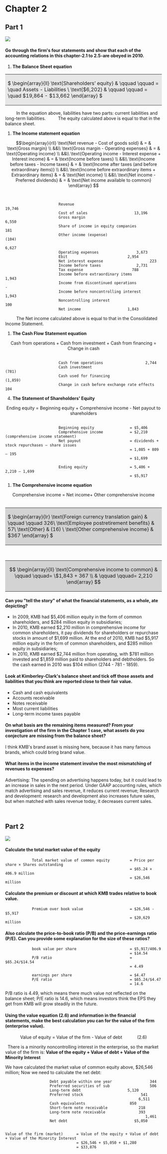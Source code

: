 # Chapter 2

## Part 1

![](figures/figure1.png)

#### Go through the firm's four statements and show that each of the accounting relations in this chapter-2.1 to 2.5-are obeyed in 2010.

1. **The Balance Sheet equation**

<table><tr><td bgcolor='#e8e7e7'>

$
\begin{array}{ll}
 \text{Shareholders’ equity} & \qquad \qquad = \quad Assets - Liabilities \\
 \text{\$6,202} &  \qquad \qquad = \quad \$19,864 - \$13,662
\end{array}
$
</td></tr></table>

$\qquad$ In the equation above, liabilities have two parts: current liabilities and long-term liabilities.
$\qquad$ The equity calculated above is equal to that in the balance sheet.

1. **The Income statement equation**

$$\begin{array}{rll}
\text{Net revenue - Cost of goods sold} & = & \text{Gross margin} \\
&&\\
\text{Gross margin - Operating expenses} & = & \text{Operating income} \\
&&\\
\text{Operating income - Interest expense + Interest income} & = & \text{Income before taxes} \\
&&\\
\text{Income before taxes - Income taxes} & = & \text{Income after taxes (and before extraordinary items)} \\
&&\\
\text{Income before extraordinary items + Extraordinary items} & = & \text{Net income} \\
&&\\
\text{Net income - Preferred dividends} & = & \text{Net income available to common}
\end{array}
$$

&nbsp;



                            Revenue		                                  19,746
                            Cost of sales					  13,196  
                            Gross margin		                           6,550
                            Share of income in equity companies                  181
                            Other income (expense)			            (104)
                                                                               6,627
                            Operating expenses				   3,673			    
                            Ebit						   2,954
                            Net interest expense				     223	
                            Income before taxes				   2,731
                            Tax expense					     788
                            Income before extraordinary items		   1,943
                            Income from discontinued operations		       -
                            Income before noncontrolling interest              1,943
                            Noncontrolling interest			             100 
                            Net income					   1,843	

$\qquad$ The Net income calculated above is equal to that in the Consolidated Income Statement.

1. **The Cash Flow Statement equation**

<center>Cash from operations + Cash from investment
+ Cash from financing = Change in cash</center>
&nbsp;

                            Cash from operations				   2,744
                            Cash investment			                    (781)    
                            Cash used for financing			          (1,859)  
                            Change in cash before exchange rate effects          104

4. **The Statement of Shareholders' Equity**

<center>Ending equity = Beginning equity + Comprehensive income
- Net payout to shareholders</center>
&nbsp;


                            Beginning equity                = $5,406
                            Comprehensive income            = $2,210 (comprehensive income statement)
                            Net payout                      = dividends + stock repurchases – share issues
                                                            = 1,085 + 809 – 195
                                                            = $1,699

                            Ending equity                   = 5,406 + 2,210 – 1,699
                                                            = $5,917

1. **The Comprehensive income equation**
<center>Comprehensive income = Net income+ Other comprehensive income</center>
&nbsp;

<table><tr><td bgcolor=lightgrey>

$
\begin{array}{lr}
 \text{Foreign currency translation gain} & \qquad \qquad 326\\
 \text{Employee postretirement benefits} & 57\\
 \text{Other} & (16) \\
 \text{Other comprehensive income} & \$367
\end{array}
$
</td></tr></table>
&nbsp;

<table><tr><td bgcolor=lightgrey>

$$
\begin{array}{ll}
 \text{Comprehensive income to common} &  \qquad  \qquad= \$1,843 + 367 \\
 & \qquad  \qquad= 2,210
\end{array}
$$
</td></tr></table>

#### Can you "tell the story" of what the financial statements, as a whole, ate depicting?

* In 2009, KMB had \$5,406 million equity in the form of  common shareholders, and \$284 million equity in subsidiaries;
* In 2010, KMB earned \$2,210 million in comprehensive income for common shareholders, it pay dividends for shareholders or repurchase stocks in amount of \$1,699 million. At the end of 2010, KMB had \$5,917 million equity in the form of  common shareholders, and \$285 million equity in subsidiaries;
* In 2010, KMB earned \$2,744 million from operating, with \$781 million invested and \$1,859 million paid to shareholders and debtholders. So the cash earned in 2010 was \$104 million (2744 - 781 - 1859).

#### Look at Kimberley-Clark's balance sheet and tick off those assets and liabilities that you think are reported close to their fair value.

* Cash and cash equivalents
* Accounts receivable
* Notes receivable
* Most current liabilities
* Long-term income taxes payable

#### On what basis are the remaining items measured? From your investigation of the firm in the Chapter 1 case, what assets do you conjecture are missing from the balance sheet?

I think KMB's brand asset is missing here, because it has many famous brands, which could bring brand value.

#### What items in the income statement involve the most mismatching of revenues to expenses?

Advertising: The spending on advertising happens today, but it could lead to an increase in sales in the next period. Under GAAP accounting rules, which match advertising and sales revenue, it reduces current revenue;
Research and development: research and development also increases future sales, but when matched with sales revenue today, it decreases current sales.

&nbsp;
## Part 2

![](figures/figure2.png)

#### Calculate the total market value of the equity

                Total market value of common equity         = Price per share × Shares outstanding
                                                            = $65.24 × 406.9 million
                                                            = $26,546 million

#### Calculate the premium or discount at which KMB trades relative to book value.


                Premium over book value                     = $26,546 - $5,917
                                                            = $20,629 million

#### Also calculate the price-to-book ratio (P/B) and the price-earnings ratio (P/E). Can you provide some explanation for the size of these ratios?

                book value per share                        = $5,917/406.9
                                                            = $14.54
                P/B ratio                                   = $65.24/$14.54 
                                                            = 4.49

                earnings per share                          = $4.47
                P/E ratio                                   = $65.24/$4.47
                                                            = 14.6
P/B ratio is 4.49, which means there much value not reflected on the balance sheet;
P/E ratio is 14.6, which means investors think the EPS they get from KMB will grow steadily in the future.

#### Using the value equation (2.6) and information in the financial statements, make the best calculation you can for the value of the firm (enterprise value).



$$\text{Value of equity = Value of the firm - Value of debt} \qquad \quad (2.6)  $$

&nbsp;
There is a minority noncontrolling interest in the enterprise, so the market value of the firm is: 
**Value of the equity + Value of debt + Value of the Minority Interest**

We have calculated the market value of common equity above, $26,546 million;
Now we need to calculate the net debt:

                        Debt payable within one year                 344
                        Preferred securities of sub                  506
                        Long-term debt	        	       5,120
                        Preferred stock	                         541
                                                                6,511
                        Cash equivalents	         	    850
                        Short-term note receivable              218
                        Long-term note receivable               393  
                                                                   1,461
                        Net debt		                      $5,050


    Value of the firm (market)      = Value of the equity + Value of debt + Value of the Minority Interest
                                    = $26,546 + $5,050 + $1,280
                                    = $33,876
